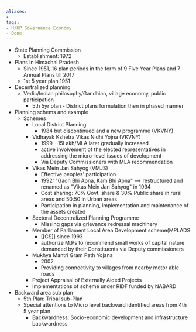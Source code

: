 ```yaml
---
aliases:
- 
tags:
- H/HP Governance Economy
- Done
---
```

* State Planning Commission
	* Establishment: 1972 
* Plans in Himachal Pradesh
	* Since 1951, 16 plan periods in the form of 9 Five Year Plans and 7 Annual Plans till 2017
	* 1st 5 year plan 1951
* Decentralized planning
	* Vedic/Indian philosophy/Gandhian, village economy, public participation
		* 5th 5yr plan - District plans formulation then in phased manner
* Planning schems and example
	* Schemes
		* Local District Planning
			* 1984 but discontinued and a new programme (VKVNY)
		* Vidhayak Kshetra Vikas Nidhi Yojna (VKVNY)
			* 1999 - 15Lakh/MLA later gradually increased
			* active involvement of the elected representatives in addressing the micro–level issues of development
			* Via Deputy Commissioners with MLA recommendation
		* Vikas Mein Jan Sahyog (VMJS)
			* Effective peoples' participation
			* 1992: "Gaon Bhi Apna, Kam Bhi Apna" --> restructured and renamed as "Vikas Mein Jan Sahyog" in 1994
			* Cost sharing: 70% Govt. share & 30% Public share in rural areas and 50:50 in Urban areas
			* Participation in planning, implementation and maintenance of the assets created
		* Sectoral Decentralized Planning Programme
			* Missing gaps via grievance redressal machinery
		* Member of Parliament Local Area Development scheme(MPLADS
			* [[CS]] since 1993
			* authorize M.Ps to recommend small works of capital nature demanded by their Constituents via Deputy commissioners
		* Mukhya Mantri Gram Path Yojana
			* 2002
			* Providing connectivity to villages from nearby motor able roads
		* Project Appraisal of Externally Aided Projects
		* Implementations of scheme under RIDF funded by NABARD
* Backward area sub plan
	* 5th Plan: Tribal sub-Plan
	* Special attentions to Micro level backward identified areas from 4th 5 year plan
		* Backwardness: Socio-economic development and infrastructure backwardness